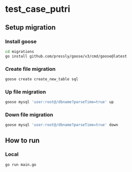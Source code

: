 # test_case_putri

## Setup migration

### Install goose

```bash
cd migrations
go install github.com/pressly/goose/v3/cmd/goose@latest
```
### Create file migration

```bash
goose create create_new_table sql
```
### Up file migration
```bash
goose mysql 'user:root@/dbname?parseTime=true' up
```

### Down file migration
```bash
goose mysql 'user:root@/dbname?parseTime=true' down
```

## How to run

### Local

```bash
go run main.go
```
